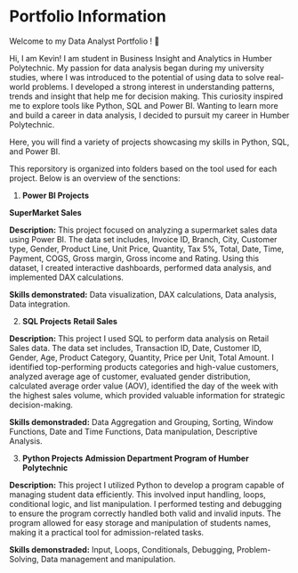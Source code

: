 # Portfolio Information

Welcome to my Data Analyst Portfolio ! 🚀

Hi, I am Kevin! I am student in Business Insight and Analytics in Humber Polytechnic.
My passion for data analysis began during my university studies, where I was introduced to the potential of using data to solve real-world problems. I developed a strong interest in understanding patterns, trends and insight that help me for decision making. This curiosity inspired me to explore tools like Python, SQL and Power BI. Wanting to learn more and build a career in data analysis, I decided to pursuit my career in Humber Polytechnic.

Here, you will find a variety of projects showcasing my skills in Python, SQL, and Power BI. 

This reporsitory is organized into folders based on the tool used for each project. Below is an overview of the senctions:


1.	**Power BI Projects**

**SuperMarket Sales**

**Description:** This project focused on analyzing a supermarket sales data using Power BI. The data set includes, Invoice ID, Branch, City, Customer type, Gender, Product Line, Unit Price, Quantity, Tax 5%, Total, Date, Time, Payment, COGS, Gross margin, Gross income and Rating. Using this dataset, I created interactive dashboards, performed data analysis, and implemented DAX calculations.

**Skills demonstrated:** Data visualization, DAX calculations, Data analysis, Data integration.

2. **SQL Projects**
**Retail Sales**

**Description:** This project I used SQL to perform data analysis on Retail Sales data. The data set includes, Transaction ID, Date, Customer ID, Gender, Age, Product Category, Quantity, Price per Unit, Total Amount. I identified top-performing products categories and high-value customers, analyzed average age of customer, evaluated gender distribution, calculated average order value (AOV), identified the day of the week with the highest sales volume, which provided valuable information for strategic decision-making.

**Skills demonstraded:** Data Aggregation and Grouping, Sorting, Window Functions, Date and Time Functions, Data manipulation, Descriptive Analysis.

   
3. **Python Projects**
**Admission Department Program of Humber Polytechnic**

**Description:** This project I utilized Python to develop a program capable of managing student data efficiently. This involved input handling, loops, conditional logic, and list manipulation. I performed testing and debugging to ensure the program correctly handled both valid and invalid inputs. The program allowed for easy storage and manipulation of students names, making it a practical tool for admission-related tasks.

**Skills demonstraded:** Input, Loops, Conditionals, Debugging, Problem-Solving, Data management and manipulation.



